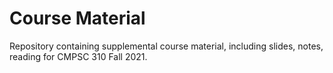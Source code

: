 # Course Material

Repository containing supplemental course material, including slides, notes, reading for CMPSC 310 Fall 2021.
